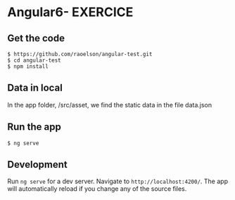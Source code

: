 # Angular6- EXERCICE



## Get the code

```
$ https://github.com/raoelson/angular-test.git
$ cd angular-test
$ npm install
```
## Data in local
In the app folder, /src/asset, we find the static data in the file data.json

## Run the app

```
$ ng serve
```

## Development

Run `ng serve` for a dev server. Navigate to `http://localhost:4200/`. The app will automatically reload if you change any of the source files.
